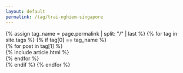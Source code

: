 ```yaml
---
layout: default
permalink: /tag/trai-nghiem-singapore
---
```

<div>
  {% assign tag_name = page.permalink | split: "/" | last %}
  {% for tag in site.tags %}
    {% if tag[0] == tag_name %}
      <div class="container">
        <div class="row">
          <div class="col col-12 col-d-10 col-m-12 push-m-0 push-d-1">
            <div class="container__inner">
              <div class="contaniner__inner-box">
                <div class="row grid">
                  {% for post in tag[1] %}
                  <div class="article col col-4 col-d-6 col-m-12 grid__post">
                    {% include article.html %}
                  </div>
                  {% endfor %}
                </div>
              </div>
            </div>
          </div>
        </div>
      </div>
    {% endif %}
  {% endfor %}
</div>
